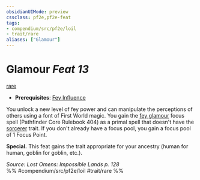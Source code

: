 ```yaml
---
obsidianUIMode: preview
cssclass: pf2e,pf2e-feat
tags:
- compendium/src/pf2e/loil
- trait/rare
aliases: ["Glamour"]
---
```

# Glamour  *Feat 13*  
[rare](rules/traits/rare.md)  

- **Prerequisites**: [Fey Influence](compendium/feats/fey-influence-loil.md)

You unlock a new level of fey power and can manipulate the perceptions of others using a font of First World magic. You gain the [fey glamour](compendium/spells/fey-glamour.md) focus spell (Pathfinder Core Rulebook 404) as a primal spell that doesn't have the [sorcerer](rules/traits/sorcerer.md) trait. If you don't already have a focus pool, you gain a focus pool of 1 Focus Point.

**Special.** This feat gains the trait appropriate for your ancestry (human for human, goblin for goblin, etc.).

*Source: Lost Omens: Impossible Lands p. 128*  
%% #compendium/src/pf2e/loil #trait/rare %%
